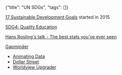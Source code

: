 {"title": "UN SDGs", "tags": []}

[17 Sustainable Development Goals](https://sdgs.un.org/) started in 2015

[SDG4: Quality Education](https://sdgs.un.org/goals/goal4)

[Hans Rosling's talk - The best stats you've ever seen](https://www.ted.com/talks/hans_rosling_the_best_stats_you_ve_ever_seen)

[Gapminder](https://www.gapminder.org/)
* [Animating Data](https://www.gapminder.org/tools)
* [Dollar Street](https://www.gapminder.org/dollar-street/matrix)
* [Worldview Upgrader](https://upgrader.gapminder.org/)

